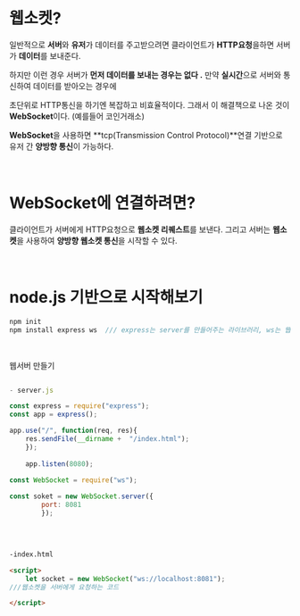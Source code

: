 # 웹소켓?

일반적으로 **서버**와 **유저**가 데이터를 주고받으려면 클라이언트가 **HTTP요청**을하면 서버가 **데이터**를 보내준다.

하지만 이런 경우 서버가 **먼저 데이터를 보내는 경우는 없다 .** 만약 **실시간**으로 서버와 통신하여 데이터를 받아오는 경우에

초단위로 HTTP통신을 하기엔 복잡하고 비효율적이다. 그래서 이 해결책으로 나온 것이 **WebSocket**이다. (예를들어 코인거래소)

**WebSocket**을 사용하면 **tcp(Transmission Control Protocol)**연결 기반으로 유저 간 **양방향 통신**이 가능하다. 

<br>


# WebSocket에 연결하려면?

클라이언트가 서버에게 HTTP요청으로 **웹소켓 리퀘스트**를 보낸다. 그리고 서버는 **웹소켓**을 사용하여 **양방향 웹소켓 통신**을 시작할 수 있다.


<br>

# node.js 기반으로 시작해보기

```js
npm init 
npm install express ws  /// express는 server를 만들어주는 라이브러리, ws는 웹소켓 연결을 해주는 라이브러리
```


<br>

웹서버 만들기 

```js 

- server.js

const express = require("express");
const app = express();

app.use("/", function(req, res){
    res.sendFile(__dirname +  "/index.html");
    });
    
    app.listen(8080);
    
const WebSocket = require("ws");

const soket = new WebSocket.server({
        port: 8081
        }); 

```

<br>

```html

-index.html

<script>
    let socket = new WebSocket("ws://localhost:8081");
///웹소켓을 서버에게 요청하는 코드 

</script>
```

